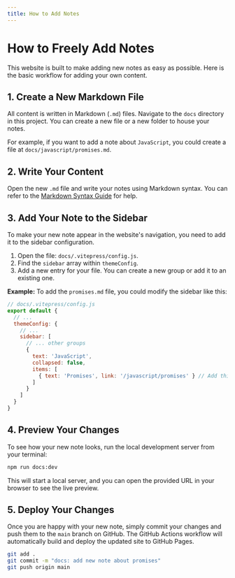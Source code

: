 ```yaml
---
title: How to Add Notes
---
```


# How to Freely Add Notes

This website is built to make adding new notes as easy as possible. Here is the basic workflow for adding your own content.

## 1. Create a New Markdown File

All content is written in Markdown (`.md`) files. Navigate to the `docs` directory in this project. You can create a new file or a new folder to house your notes.

For example, if you want to add a note about `JavaScript`, you could create a file at `docs/javascript/promises.md`.

## 2. Write Your Content

Open the new `.md` file and write your notes using Markdown syntax. You can refer to the [Markdown Syntax Guide](/guides/markdown-examples) for help.

## 3. Add Your Note to the Sidebar

To make your new note appear in the website's navigation, you need to add it to the sidebar configuration.

1.  Open the file: `docs/.vitepress/config.js`.
2.  Find the `sidebar` array within `themeConfig`.
3.  Add a new entry for your file. You can create a new group or add it to an existing one.

**Example:** To add the `promises.md` file, you could modify the sidebar like this:

```js
// docs/.vitepress/config.js
export default {
  // ...
  themeConfig: {
    // ...
    sidebar: [
      // ... other groups
      {
        text: 'JavaScript',
        collapsed: false,
        items: [
          { text: 'Promises', link: '/javascript/promises' } // Add this line
        ]
      }
    ]
  }
}
```

## 4. Preview Your Changes

To see how your new note looks, run the local development server from your terminal:

```bash
npm run docs:dev
```

This will start a local server, and you can open the provided URL in your browser to see the live preview.

## 5. Deploy Your Changes

Once you are happy with your new note, simply commit your changes and push them to the `main` branch on GitHub. The GitHub Actions workflow will automatically build and deploy the updated site to GitHub Pages.

```bash
git add .
git commit -m "docs: add new note about promises"
git push origin main
```
